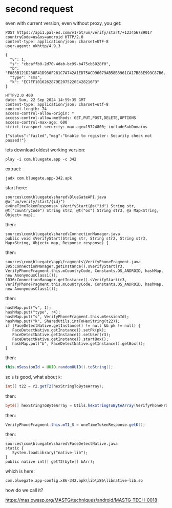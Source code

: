 # second request

even with current version, even without proxy, you get:

~~~
POST https://api1.pal-es.com/v1/bt/un/verify/start/+12345678901?countryCode=us&os=android HTTP/2.0
content-type: application/json; charset=UTF-8
user-agent: okhttp/4.9.3

{
  "v": 1,
  "s": "cbcaffb0-2d70-4dab-bc99-b475cb5028f0",
  "b": "F883B121D238F41D930F281C7A742A1ED75ACD96079AB58B3961CA17B86E993C87B6...",
  "type": "sms",
  "k": "EC7FF1016262879E2075220E428216F3"
}

HTTP/2.0 400 
date: Sun, 22 Sep 2024 14:59:35 GMT
content-type: application/json; charset=utf-8
content-length: 74
access-control-allow-origin: *
access-control-allow-methods: GET,PUT,POST,DELETE,OPTIONS
access-control-max-age: 600
strict-transport-security: max-age=15724800; includeSubDomains

{"status":"failed","msg":"Unable to register: Security check not passed!"}
~~~

lets download oldest working version:

~~~
play -i com.bluegate.app -c 342
~~~

extract:

~~~
jadx com.bluegate.app-342.apk
~~~

start here:

~~~
sources\com\bluegate\shared\BlueGateAPI.java
@o("un/verify/start/{id}")
e<OneTimeTokenResponse> sVerifyStart(@s("id") String str, @t("countryCode") String str2, @t("os") String str3, @a Map<String, Object> map);
~~~

then:

~~~
sources\com\bluegate\shared\ConnectionManager.java
public void sVerifyStart(String str, String str2, String str3, Map<String, Object> map, Response response) {
~~~

then:

~~~
sources\com\bluegate\app\fragments\VerifyPhoneFragment.java
395:ConnectionManager.getInstance().sVerifyStart(r3, VerifyPhoneFragment.this.mCountryCode, Constants.OS_ANDROID, hashMap, new AnonymousClass1());
1036:ConnectionManager.getInstance().sVerifyStart(r3, VerifyPhoneFragment.this.mCountryCode, Constants.OS_ANDROID, hashMap, new AnonymousClass1());
~~~

then:

~~~
hashMap.put("v", 1);
hashMap.put("type", r4);
hashMap.put("s", VerifyPhoneFragment.this.mSessionId);
hashMap.put("k", SharedUtils.intToHexString(t22));
if (FaceDetectNative.getInstance() != null && pk != null) {
   FaceDetectNative.getInstance().setPk(pk);
   FaceDetectNative.getInstance().setUser(r3);
   FaceDetectNative.getInstance().startBox();
   hashMap.put("b", FaceDetectNative.getInstance().getBox());
}
~~~

then:

~~~java
this.mSessionId = UUID.randomUUID().toString();
~~~

so `s` is good, what about `k`:

~~~java
int[] t22 = r2.getT2(hexStringToByteArray);
~~~

then:

~~~java
byte[] hexStringToByteArray = Utils.hexStringToByteArray(VerifyPhoneFragment.this.mT1_S);
~~~

then:

~~~java
VerifyPhoneFragment.this.mT1_S = oneTimeTokenResponse.getK();
~~~

then:

~~~
sources\com\bluegate\shared\FaceDetectNative.java
static {
   System.loadLibrary("native-lib");
}
public native int[] getT2(byte[] bArr);
~~~

which is here:

~~~
com.bluegate.app-config.x86-342.apk\lib\x86\libnative-lib.so
~~~

how do we call it?

https://mas.owasp.org/MASTG/techniques/android/MASTG-TECH-0018
